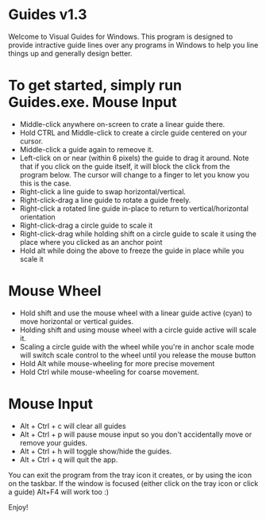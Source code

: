 Guides v1.3
======
Welcome to Visual Guides for Windows.  This program is designed to provide intractive guide lines over any programs in Windows to help you line things up and generally design better.

To get started, simply run Guides.exe. 
Mouse Input
===========
- Middle-click anywhere on-screen to crate a linear guide there. 
- Hold CTRL and Middle-click to create a circle guide centered on your cursor.
- Middle-click a guide again to remeove it.
- Left-click on or near (within 6 pixels) the guide to drag it around.  Note that if you click on the guide itself, it will block the click from the program below.  The cursor will change to a finger to let you know you this is the case.
- Right-click a line guide to swap horizontal/vertical. 
- Right-click-drag a line guide to rotate a guide freely.
- Right-click a rotated line guide in-place to return to vertical/horizontal orientation
- Right-click-drag a circle guide to scale it
- Right-click-drag while holding shift on a circle guide to scale it using the place where you clicked as an anchor point
- Hold alt while doing the above to freeze the guide in place while you scale it

Mouse Wheel
===========
- Hold shift and use the mouse wheel with a linear guide active (cyan) to move horizontal or vertical guides.
- Holding shift and using mouse wheel with a circle guide active will scale it.
- Scaling a circle guide with the wheel while you're in anchor scale mode will switch scale control to the wheel until you release the mouse button
- Hold Alt while mouse-wheeling for more precise movement
- Hold Ctrl while mouse-wheeling for coarse movement.

Mouse Input
===========
- Alt + Ctrl + c will clear all guides
- Alt + Ctrl + p will pause mouse input so you don't accidentally move or remove your guides.
- Alt + Ctrl + h will toggle show/hide the guides.
- Alt + Ctrl + q will quit the app.

You can exit the program from the tray icon it creates, or by using the icon on the taskbar.  If the window is focused (either click on the tray icon or click a guide) Alt+F4 will work too :)

Enjoy!